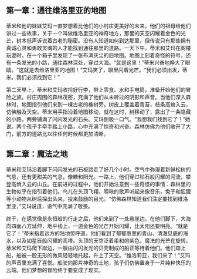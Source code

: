 ## 第一章：通往维洛里亚的地图

[](https://www.dailymotion.com/video/x8r5gwq)

蒂米和他的妹妹艾玛一直梦想着比他们的小村庄更美好的未来。他们的祖母给他们讲过一些故事，关于一个叫做维洛里亚的神奇地方，那里的天空闪耀着金色的光芒，树木低声诉说着古老的秘密。没有人知道如何到达那里，但传说只有那些拥有真诚心灵和勇敢灵魂的人才能找到通往那里的道路。一天下午，蒂米和艾玛在阁楼玩耍时，在一个箱子里发现了一张布满灰尘的旧地图。地图上刻着奇怪的符号，还有一条发光的小路，通往森林深处，穿过大海。“就是这里！”蒂米兴奋地睁大了眼睛。“这就是去维洛里亚的地图！”艾玛笑了，眼里闪着光芒。“我们必须出发，蒂米。我们必须找到它！”

第二天早上，蒂米和艾玛收拾好行李，带上零食、水和手电筒，准备开始他们的冒险之旅。村庄周围的森林茂密，充满了他们从未听过的阴影和声音。当他们深入森林时，地图指引他们来到一棵古老的橡树旁。树皮上覆盖着青苔，枝条高耸入云，仿佛触及天空。蒂米用手指沿着地图移动，就在这时，树移动了，露出了一条隐藏的小路，两旁铺满了闪闪发光的石头。艾玛倒吸一口气。“我想我们找到它了！”她说。两个孩子手牵手踏上小路，心中充满了惊奇和兴奋。森林仿佛为他们敞开了大门，前方的道路比以往任何时候都更加清晰。

## 第二章：魔法之地

[](https://www.dailymotion.com/video/x99ltac)

蒂米和艾玛沿着脚下闪闪发光的石板路走了好几个小时。空气中弥漫着新鲜松树的气息，还有更甜美的气息，像糖和阳光。一路上，他们穿过钻石般闪耀的河流，攀登高耸入云的山丘。在前进的过程中，他们开始注意到一些奇怪的事情：森林里的生物似乎在指引着他们。鸟儿在头顶飞翔，啁啾的歌声听起来像音乐，兔子和狐狸等小动物从树后探出头来，投来鼓励的目光。“仿佛森林知道我们注定要找到维洛里亚，”艾玛说道，语气中充满了敬畏。

终于，在感觉像是永恒般的行走之后，他们来到了一处悬崖边。在他们脚下，大海向四面八方延伸，地平线上，一道金色的光芒开始闪耀，比太阳还要明亮。“就是它了！”蒂米指着远方的陆地惊呼道。他们看到了郁郁葱葱的青山、清澈见底的海水，以及如星辰般闪耀的高塔。头顶的天空泛着柔和的紫色，魔法的光芒在旋转。蒂米和艾玛爬下岸边，一艘由闪闪发光的贝壳制成的船正等待着他们。他们踏上船，船被一股无形的微风轻轻地托起，升上了天空。“维洛莉亚，我们来了！”艾玛的声音里充满了喜悦。船驶向那片神奇的土地，孩子们仿佛置身于一片纯粹快乐的云端。他们梦想的冒险终于要变成了现实。
<!--stackedit_data:
eyJoaXN0b3J5IjpbMTgxODE4MjU2NywxMzUwNjQzNDk5LC05Nj
c2NzE2MiwtMjE4MjE4MDM1XX0=
-->